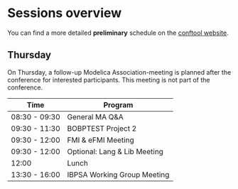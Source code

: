 # Sessions overview

You can find a more detailed **preliminary** schedule on the [conftool website](https://www.conftool.com/modelica2023/sessions.php).
## Thursday

On Thursday, a follow-up Modelica Association-meeting is planned after the conference for interested participants. This meeting is not part of the conference.

|Time|Program|
|---|---|
|08:30 - 09:30| General MA Q&A|
|09:30 - 11:30| BOBPTEST Project 2 |
|09:30 - 12:00| FMI & eFMI Meeting |
|09:30 - 12:00| Optional: Lang & Lib Meeting |
|12:00| Lunch |
|13:30 - 16:00| IBPSA Working Group Meeting |
